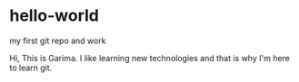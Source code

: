 # hello-world
my first git repo and work


Hi,
This is Garima. I like learning new technologies and that is why I'm here to learn git.
